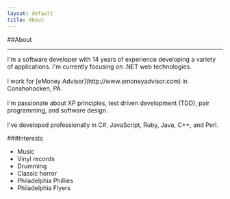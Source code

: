 ```yaml
---
layout: default
title: About
---
```

##About
<hr/>
I'm a software developer with 14 years of experience developing a variety of
applications. I'm currently focusing on .NET web technologies.
<br/><br/>
I work for [eMoney Advisor](http://www.emoneyadvisor.com) in Conshohocken, PA.
<br/><br/>
I'm passionate about XP principles, test driven development (TDD), pair
programming, and software
design.
<br/><br/>
I've developed professionally in C#, JavaScript, Ruby, Java, C++, and Perl.

###Interests
* Music
* Vinyl records
* Drumming
* Classic horror
* Philadelphia Phillies
* Philadelphia Flyers
